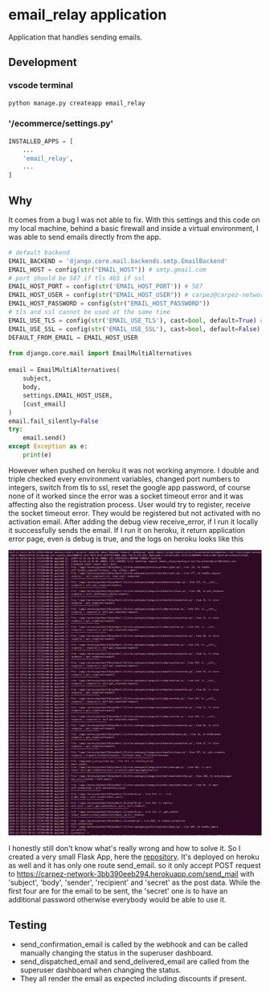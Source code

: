 # email_relay application

Application that handles sending emails.

## Development

### vscode terminal
```python
python manage.py createapp email_relay
```

### '/ecommerce/settings.py'
```python
INSTALLED_APPS = [
    ...
    'email_relay',
    ...
]
```

## Why
It comes from a bug I was not able to fix. With this settings and this code on my local machine, behind a basic firewall and inside a virtual environment, I was able to send emails directly from the app.

```python
# default backend
EMAIL_BACKEND = 'django.core.mail.backends.smtp.EmailBackend'
EMAIL_HOST = config(str("EMAIL_HOST")) # smtp.gmail.com
# port should be 587 if tls 465 if ssl
EMAIL_HOST_PORT = config(str('EMAIL_HOST_PORT')) # 587
EMAIL_HOST_USER = config(str("EMAIL_HOST_USER")) # carpez@carpez-network.com
EMAIL_HOST_PASSWORD = config(str("EMAIL_HOST_PASSWORD"))
# tls and ssl cannot be used at the same time
EMAIL_USE_TLS = config(str('EMAIL_USE_TLS'), cast=bool, default=True) # True
EMAIL_USE_SSL = config(str('EMAIL_USE_SSL'), cast=bool, default=False) # False
DEFAULT_FROM_EMAIL = EMAIL_HOST_USER
```

```python
from django.core.mail import EmailMultiAlternatives

email = EmailMultiAlternatives(
    subject,
    body,
    settings.EMAIL_HOST_USER,
    [cust_email]
)
email.fail_silently=False
try:
    email.send()
except Exception as e:
    print(e)
```

However when pushed on heroku it was not working anymore. I double and triple checked every environment variables, changed port numbers to integers, switch from tls to ssl, reset the google app password, of course none of it worked since the error was a socket timeout error and it was affecting also the registration process. User would try to register, receive the socket timeout error. They would be registered but not activated with no activation email.
After adding the debug view receive_error, if I run it locally it successfully sends the email.
If I run it on heroku, it return application error page, even is debug is true, and the logs on heroku looks like this

![Heroku logs](../static/images/heroku_logs.png)

I honestly still don't know what's really wrong and how to solve it.
So I created a very small Flask App, here the [repository](https://github.com/antoniobruchidev/carpez-email-relay).
It's deployed on heroku as well and it has only one route send_email. so it only accept POST request to https://carpez-network-3bb390eeb294.herokuapp.com/send_mail with 'subject', 'body', 'sender', 'recipient' and 'secret' as the post data.
While the first four are for the email to be sent, the 'secret' one is to have an additional password otherwise everybody would be able to use it.

## Testing
- send_confirmation_email is called by the webhook and can be called manually changing the status in the superuser dashboard.
- send_dispatched_email and send_delivered_email are called from the superuser dashboard when changing the status.
- They all render the email as expected including discounts if present.